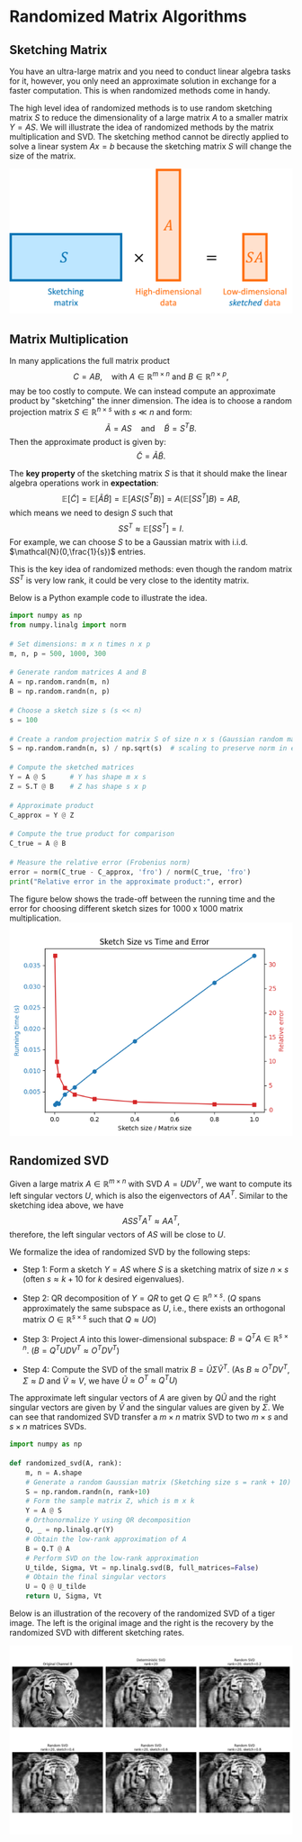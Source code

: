 # Randomized Matrix Algorithms

## Sketching Matrix

You have an ultra-large matrix and you need to conduct linear algebra tasks for it, however, you only need an approximate solution in exchange for a faster computation. This is when randomized methods come in handy.

The high level idea of randomized methods is to use random sketching matrix $S$ to reduce the dimensionality of a large matrix $A$ to a smaller matrix $Y=AS$. 
We will illustrate the idea of randomized methods by the matrix multiplication and SVD. The sketching method cannot be directly applied to solve a linear system $Ax=b$ because the sketching matrix $S$ will change the size of the matrix. 

![Randomized Matrix Multiplication](./adv_linear_algebra.assets/sketch_shape.png)

## Matrix Multiplication

In many applications the full matrix product
$$
C = AB,\quad \text{with } A\in\mathbb{R}^{m\times n} \text{ and } B\in\mathbb{R}^{n\times p},
$$
may be too costly to compute. We can instead compute an approximate product by "sketching" the inner dimension. The idea is to choose a random projection matrix $S\in\mathbb{R}^{n\times s}$ with $s\ll n$ and form:
$$
\tilde A = AS\quad \text{and}\quad \tilde B = S^T B.
$$
Then the approximate product is given by:
$$
\widetilde{C} = \tilde A \tilde B.
$$

The **key property** of the sketching matrix $S$ is that it should make the linear algebra operations work in **expectation**:
$$
\mathbb{E}[\widetilde{C}] = \mathbb{E}[\tilde A \tilde B] = \mathbb{E}[AS(S^T B)] = A(\mathbb{E}[SS^T]B) = AB,
$$
which means we need to design $S$ such that 
$$
SS^T \approx \mathbb{E}[SS^T] = I.
$$
For example, we can choose $S$ to be a Gaussian matrix with i.i.d. $\mathcal{N}(0,\frac{1}{s})$ entries. 

This is the key idea of randomized methods: even though the random matrix $SS^T$ is very low rank, it could be very close to the identity matrix. 

Below is a Python example code to illustrate the idea.

```python
import numpy as np
from numpy.linalg import norm

# Set dimensions: m x n times n x p
m, n, p = 500, 1000, 300

# Generate random matrices A and B
A = np.random.randn(m, n)
B = np.random.randn(n, p)

# Choose a sketch size s (s << n)
s = 100

# Create a random projection matrix S of size n x s (Gaussian random matrix)
S = np.random.randn(n, s) / np.sqrt(s)  # scaling to preserve norm in expectation

# Compute the sketched matrices
Y = A @ S      # Y has shape m x s
Z = S.T @ B    # Z has shape s x p

# Approximate product
C_approx = Y @ Z

# Compute the true product for comparison
C_true = A @ B

# Measure the relative error (Frobenius norm)
error = norm(C_true - C_approx, 'fro') / norm(C_true, 'fro')
print("Relative error in the approximate product:", error)
```

The figure below shows the trade-off between the running time and the error for choosing different sketch sizes for 1000 x 1000 matrix multiplication.
![Sketch Size vs Time and Error](./adv_linear_algebra.assets/random_matrix_mult.png)

## Randomized SVD


Given a large matrix $A\in\mathbb{R}^{m\times n}$ with SVD $A = UD V^T$, we want to compute its left singular vectors $U$, which is also the eigenvectors of $A A^T$. Similar to the sketching idea above, we have
$$
 AS S^T A^T \approx  A A^T,
$$
therefore, the left singular vectors of $AS$ will be close to $U$. 

We formalize the idea of randomized SVD by the following steps:


- Step 1: Form a sketch $Y = AS$ where $S$ is a sketching matrix of size $n \times s$ (often $s \approx k + 10$ for $k$ desired eigenvalues).

- Step 2: QR decomposition of $Y = QR$ to get $Q \in \mathbb{R}^{n\times s}$. ($Q$ spans approximately the same subspace as $U$, i.e., there exists an orthogonal matrix $O \in \mathbb{R}^{s\times s}$ such that $Q \approx U O$)

- Step 3: Project $A$ into this lower-dimensional subspace: $B = Q^T A \in \mathbb{R}^{s\times n}$. ($B = Q^T U D V^T \approx O^T D V^T$)

- Step 4: Compute the SVD of the small matrix $B = \tilde{U}\Sigma\tilde{V}^T$. (As $B \approx O^T D V^T$, $\Sigma \approx D$ and $\tilde{V} \approx V$, we have $\tilde U \approx O^T \approx Q^T U$) 

The approximate left singular vectors of $A$ are given by $Q\tilde{U}$ and the right singular vectors are given by $\tilde{V}$ and the singular values are given by $\Sigma$. We can see that randomized SVD transfer a $m\times n$ matrix SVD to two $m\times s$ and $s\times n$ matrices SVDs.

```python
import numpy as np

def randomized_svd(A, rank):
    m, n = A.shape
    # Generate a random Gaussian matrix (Sketching size s = rank + 10)
    S = np.random.randn(n, rank+10)
    # Form the sample matrix Z, which is m x k
    Y = A @ S
    # Orthonormalize Y using QR decomposition
    Q, _ = np.linalg.qr(Y)
    # Obtain the low-rank approximation of A
    B = Q.T @ A
    # Perform SVD on the low-rank approximation
    U_tilde, Sigma, Vt = np.linalg.svd(B, full_matrices=False)
    # Obtain the final singular vectors
    U = Q @ U_tilde
    return U, Sigma, Vt
```

Below is an illustration of the recovery of the randomized SVD of a tiger image. The left is the original image and the right is the recovery by the randomized SVD with different sketching rates. 

![Randomized SVD](./adv_linear_algebra.assets/random_svd_tigher.png)

<!--
## Randomized Method for Linear System

Sketching cannot be directly applied to solve a linear system $Ax=b$ because the sketching matrix $S$ will change the size of the matrix. 

We can use a randomized gradient descent method to solve the linear system. 

Solving the linear system $Ax=b$ is equivalent to solving the following least squares problem:
$$
\min_x \frac{1}{2n}\|Ax-b\|^2_2 = \min_x \frac{1}{2n} \sum_{i=1}^n (A_i x-b_i)^2,
$$
where $A_i$ is the $i$-th row of $A$.
The gradient descent method for the least squares problem is given by:

$$
x_{t+1} = x_t - \eta A^T(Ax_t-b),
$$
where $\eta$ is the step size. 

Instead of using the full gradient $\frac{1}{n}A^T(Ax-b) = \frac{1}{n}\sum_{i=1}^n (A_ix-b_i) A_i^T$, we can randomly sample one sample $i_t$ uniformly from $1$ to $n$ of the gradient:
$$
g_t = (A_{i_t}x-b_{i_t}) A_{i_t}^T
$$

Again we can check that the expectation of the gradient is the same as the full gradient:
$$
\mathbb{E}[g_t] = \mathbb{E}[(A_{i_t}x-b_{i_t}) A_{i_t}^T] = \frac{1}{n}\sum_{i=1}^n (A_ix-b_i)A_i^T = \frac{1}{n}A^T(Ax-b).
$$

This gives us the **Randomized Kaczmarz algorithm**:

$$
x_{t+1} = x_t -  \frac{(A_{i_t}x_t-b_{i_t})}{\|A_{i_t}\|^2} A_{i_t}^T,
$$
where we choose the step size $\eta = \frac{1}{\|A_{i_t}\|^2}$.


For ultra-large matrices, you may not be able to store the entire matrix by to read the each row of a matrix in every iteration. The Randomized Kaczmarz algorithm is a matrix-free method in the sense that it does not require storing the entire matrix. The following code use `scipy.sparse` to illustrate the idea.






## Randomized Method for Eigenvalue Problems



